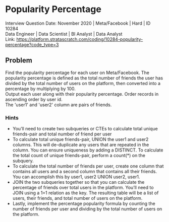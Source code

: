 # Popularity Percentage <br>
Interview Question Date: November 2020 | Meta/Facebook | Hard | ID 10284<br>
Data Engineer | Data Scientist | BI Analyst | Data Analyst<br>
Link: https://platform.stratascratch.com/coding/10284-popularity-percentage?code_type=3

## Problem
Find the popularity percentage for each user on Meta/Facebook. The popularity percentage is defined as the total number of friends the user has divided by the total number of users on the platform, then converted into a percentage by multiplying by 100.<br>
Output each user along with their popularity percentage. Order records in ascending order by user id.<br>
The 'user1' and 'user2' column are pairs of friends.<br>

### Hints
* You’ll need to create two subqueries or CTEs to calculate total unique friends-pair and total number of friend per user
* To calculate total unique friends-pair, UNION the user1 and user2 columns. This will de-duplicate any users that are repeated in the column. You can ensure uniqueness by adding a DISTINCT. To calculate the total count of unique friends-pair, perform a count(*) on the subquery.
* To calculate the total number of friends per user, create one column that contains all users and a second column that contains all their friends. You can accomplish this by user1, user2 UNION user2, user1.
* JOIN the two subqueries together so that you can calculate the percentage of friends over total users in the platform. You’ll need to JOIN using a 1=1 relation as the key. The resulting table will be a list of users, their friends, and total number of users on the platform.
* Lastly, implement the percentage popularity formula by counting the number of friends per user and dividing by the total number of users on the platform.
